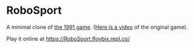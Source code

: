 # RoboSport

A minimal clone of [the 1991 game](https://en.wikipedia.org/wiki/RoboSport). ([Here is a video](https://www.youtube.com/watch?v=gM2dTNLRUfU) of the original game).

Play it online at https://RoboSport.floybix.repl.co/
